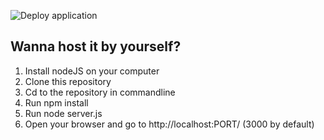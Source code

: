 ![Deploy application](https://github.com/kesecode/Tic-Tac-Node/workflows/Deploy%20application/badge.svg)

## Wanna host it by yourself?

1. Install nodeJS on your computer
2. Clone this repository
3. Cd to the repository in commandline
4. Run npm install
5. Run node server.js
6. Open your browser and go to http://localhost:PORT/ (3000 by default)
